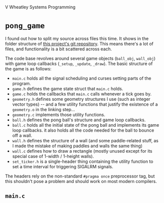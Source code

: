 V Wheatley
Systems Programming

# `pong_game`

I found out how to split my source across files this time. It shows in the folder structure of [this project's git repository](https://github.com/vwheatle/SystemsProgramming-pong). This means there's a lot of files, and functionality is a bit scattered across each.

The code base revolves around several game objects (`ball_obj`, `wall_obj`) with game loop callbacks (`_setup`, `_update`, `_draw`). The basic structure of the game is as follows:

- `main.c` holds all the signal scheduling and curses setting parts of the program.
- `game.h` defines the game state struct that `main.c` holds.
- `game.c` holds the callbacks that `main.c` calls whenever a tick goes by.
- `geometry.h` defines some geometry structures I use (such as integer vector types) -- and a few utility functions that justify the existence of a `geometry.o` in the linking step...
- `geometry.c` implements those utility functions.
- `ball.h` defines the pong ball's structure and game loop callbacks.
- `ball.c` holds all the initial state of the pong ball and implements its game loop callbacks. it also holds all the code needed for the ball to bounce off a wall.
- `wall.h` defines the structure of a wall (and some paddle-related stuff, as I made the mistake of making paddles and walls the same thing)
- `wall.c` defines how to draw a rectangle (mostly unused except for its special case of 1-width / 1-height walls).
- `set_ticker.h` is a single-header thing containing the utility function to set a time interval for triggering SIGALRM signals.

The headers rely on the non-standard `#pragma once` preprocessor tag, but this shouldn't pose a problem and should work on most modern compilers.

## `main.c`

```c
```
